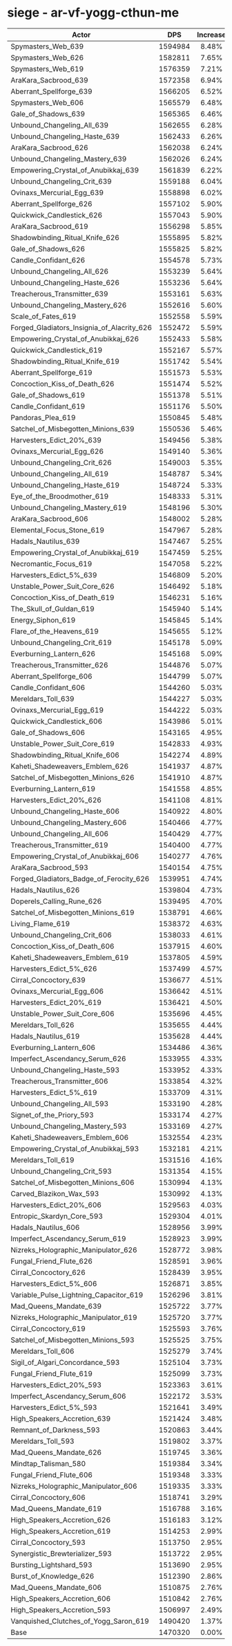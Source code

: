 # siege - ar-vf-yogg-cthun-me
| Actor | DPS | Increase |
|---|:---:|:---:|
|Spymasters_Web_639|1594984|8.48%|
|Spymasters_Web_626|1582811|7.65%|
|Spymasters_Web_619|1576359|7.21%|
|AraKara_Sacbrood_639|1572358|6.94%|
|Aberrant_Spellforge_639|1566205|6.52%|
|Spymasters_Web_606|1565579|6.48%|
|Gale_of_Shadows_639|1565365|6.46%|
|Unbound_Changeling_All_639|1562655|6.28%|
|Unbound_Changeling_Haste_639|1562433|6.26%|
|AraKara_Sacbrood_626|1562038|6.24%|
|Unbound_Changeling_Mastery_639|1562026|6.24%|
|Empowering_Crystal_of_Anubikkaj_639|1561839|6.22%|
|Unbound_Changeling_Crit_639|1559188|6.04%|
|Ovinaxs_Mercurial_Egg_639|1558898|6.02%|
|Aberrant_Spellforge_626|1557102|5.90%|
|Quickwick_Candlestick_626|1557043|5.90%|
|AraKara_Sacbrood_619|1556298|5.85%|
|Shadowbinding_Ritual_Knife_626|1555895|5.82%|
|Gale_of_Shadows_626|1555825|5.82%|
|Candle_Confidant_626|1554578|5.73%|
|Unbound_Changeling_All_626|1553239|5.64%|
|Unbound_Changeling_Haste_626|1553236|5.64%|
|Treacherous_Transmitter_639|1553161|5.63%|
|Unbound_Changeling_Mastery_626|1552616|5.60%|
|Scale_of_Fates_619|1552558|5.59%|
|Forged_Gladiators_Insignia_of_Alacrity_626|1552472|5.59%|
|Empowering_Crystal_of_Anubikkaj_626|1552433|5.58%|
|Quickwick_Candlestick_619|1552167|5.57%|
|Shadowbinding_Ritual_Knife_619|1551742|5.54%|
|Aberrant_Spellforge_619|1551573|5.53%|
|Concoction_Kiss_of_Death_626|1551474|5.52%|
|Gale_of_Shadows_619|1551378|5.51%|
|Candle_Confidant_619|1551176|5.50%|
|Pandoras_Plea_619|1550845|5.48%|
|Satchel_of_Misbegotten_Minions_639|1550536|5.46%|
|Harvesters_Edict_20%_639|1549456|5.38%|
|Ovinaxs_Mercurial_Egg_626|1549140|5.36%|
|Unbound_Changeling_Crit_626|1549003|5.35%|
|Unbound_Changeling_All_619|1548787|5.34%|
|Unbound_Changeling_Haste_619|1548724|5.33%|
|Eye_of_the_Broodmother_619|1548333|5.31%|
|Unbound_Changeling_Mastery_619|1548196|5.30%|
|AraKara_Sacbrood_606|1548002|5.28%|
|Elemental_Focus_Stone_619|1547967|5.28%|
|Hadals_Nautilus_639|1547467|5.25%|
|Empowering_Crystal_of_Anubikkaj_619|1547459|5.25%|
|Necromantic_Focus_619|1547058|5.22%|
|Harvesters_Edict_5%_639|1546809|5.20%|
|Unstable_Power_Suit_Core_626|1546492|5.18%|
|Concoction_Kiss_of_Death_619|1546231|5.16%|
|The_Skull_of_Guldan_619|1545940|5.14%|
|Energy_Siphon_619|1545845|5.14%|
|Flare_of_the_Heavens_619|1545655|5.12%|
|Unbound_Changeling_Crit_619|1545178|5.09%|
|Everburning_Lantern_626|1545168|5.09%|
|Treacherous_Transmitter_626|1544876|5.07%|
|Aberrant_Spellforge_606|1544799|5.07%|
|Candle_Confidant_606|1544260|5.03%|
|Mereldars_Toll_639|1544227|5.03%|
|Ovinaxs_Mercurial_Egg_619|1544222|5.03%|
|Quickwick_Candlestick_606|1543986|5.01%|
|Gale_of_Shadows_606|1543165|4.95%|
|Unstable_Power_Suit_Core_619|1542833|4.93%|
|Shadowbinding_Ritual_Knife_606|1542274|4.89%|
|Kaheti_Shadeweavers_Emblem_626|1541937|4.87%|
|Satchel_of_Misbegotten_Minions_626|1541910|4.87%|
|Everburning_Lantern_619|1541558|4.85%|
|Harvesters_Edict_20%_626|1541108|4.81%|
|Unbound_Changeling_Haste_606|1540922|4.80%|
|Unbound_Changeling_Mastery_606|1540466|4.77%|
|Unbound_Changeling_All_606|1540429|4.77%|
|Treacherous_Transmitter_619|1540400|4.77%|
|Empowering_Crystal_of_Anubikkaj_606|1540277|4.76%|
|AraKara_Sacbrood_593|1540154|4.75%|
|Forged_Gladiators_Badge_of_Ferocity_626|1539951|4.74%|
|Hadals_Nautilus_626|1539804|4.73%|
|Doperels_Calling_Rune_626|1539495|4.70%|
|Satchel_of_Misbegotten_Minions_619|1538791|4.66%|
|Living_Flame_619|1538372|4.63%|
|Unbound_Changeling_Crit_606|1538033|4.61%|
|Concoction_Kiss_of_Death_606|1537915|4.60%|
|Kaheti_Shadeweavers_Emblem_619|1537805|4.59%|
|Harvesters_Edict_5%_626|1537499|4.57%|
|Cirral_Concoctory_639|1536677|4.51%|
|Ovinaxs_Mercurial_Egg_606|1536642|4.51%|
|Harvesters_Edict_20%_619|1536421|4.50%|
|Unstable_Power_Suit_Core_606|1535696|4.45%|
|Mereldars_Toll_626|1535655|4.44%|
|Hadals_Nautilus_619|1535628|4.44%|
|Everburning_Lantern_606|1534486|4.36%|
|Imperfect_Ascendancy_Serum_626|1533955|4.33%|
|Unbound_Changeling_Haste_593|1533952|4.33%|
|Treacherous_Transmitter_606|1533854|4.32%|
|Harvesters_Edict_5%_619|1533709|4.31%|
|Unbound_Changeling_All_593|1533190|4.28%|
|Signet_of_the_Priory_593|1533174|4.27%|
|Unbound_Changeling_Mastery_593|1533169|4.27%|
|Kaheti_Shadeweavers_Emblem_606|1532554|4.23%|
|Empowering_Crystal_of_Anubikkaj_593|1532181|4.21%|
|Mereldars_Toll_619|1531516|4.16%|
|Unbound_Changeling_Crit_593|1531354|4.15%|
|Satchel_of_Misbegotten_Minions_606|1530994|4.13%|
|Carved_Blazikon_Wax_593|1530992|4.13%|
|Harvesters_Edict_20%_606|1529563|4.03%|
|Entropic_Skardyn_Core_593|1529304|4.01%|
|Hadals_Nautilus_606|1528956|3.99%|
|Imperfect_Ascendancy_Serum_619|1528923|3.99%|
|Nizreks_Holographic_Manipulator_626|1528772|3.98%|
|Fungal_Friend_Flute_626|1528591|3.96%|
|Cirral_Concoctory_626|1528439|3.95%|
|Harvesters_Edict_5%_606|1526871|3.85%|
|Variable_Pulse_Lightning_Capacitor_619|1526296|3.81%|
|Mad_Queens_Mandate_639|1525722|3.77%|
|Nizreks_Holographic_Manipulator_619|1525720|3.77%|
|Cirral_Concoctory_619|1525593|3.76%|
|Satchel_of_Misbegotten_Minions_593|1525525|3.75%|
|Mereldars_Toll_606|1525279|3.74%|
|Sigil_of_Algari_Concordance_593|1525104|3.73%|
|Fungal_Friend_Flute_619|1525099|3.73%|
|Harvesters_Edict_20%_593|1523363|3.61%|
|Imperfect_Ascendancy_Serum_606|1522172|3.53%|
|Harvesters_Edict_5%_593|1521641|3.49%|
|High_Speakers_Accretion_639|1521424|3.48%|
|Remnant_of_Darkness_593|1520863|3.44%|
|Mereldars_Toll_593|1519802|3.37%|
|Mad_Queens_Mandate_626|1519745|3.36%|
|Mindtap_Talisman_580|1519384|3.34%|
|Fungal_Friend_Flute_606|1519348|3.33%|
|Nizreks_Holographic_Manipulator_606|1519335|3.33%|
|Cirral_Concoctory_606|1518741|3.29%|
|Mad_Queens_Mandate_619|1516788|3.16%|
|High_Speakers_Accretion_626|1516183|3.12%|
|High_Speakers_Accretion_619|1514253|2.99%|
|Cirral_Concoctory_593|1513750|2.95%|
|Synergistic_Brewterializer_593|1513722|2.95%|
|Bursting_Lightshard_593|1513690|2.95%|
|Burst_of_Knowledge_626|1512390|2.86%|
|Mad_Queens_Mandate_606|1510875|2.76%|
|High_Speakers_Accretion_606|1510842|2.76%|
|High_Speakers_Accretion_593|1506997|2.49%|
|Vanquished_Clutches_of_Yogg_Saron_619|1490420|1.37%|
|Base|1470320|0.00%|
